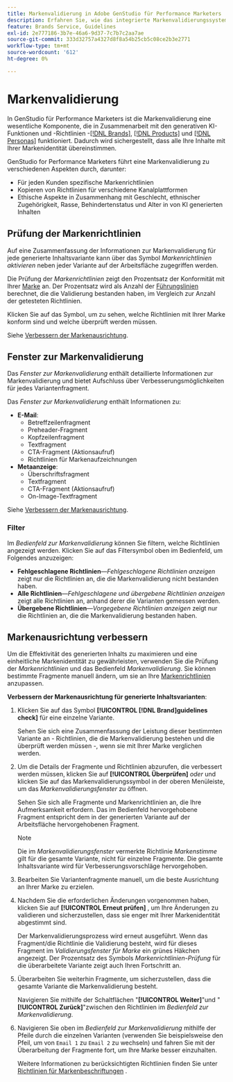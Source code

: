 ```yaml
---
title: Markenvalidierung in Adobe GenStudio für Performance Marketers
description: Erfahren Sie, wie das integrierte Markenvalidierungssystem in GenStudio für Performance Marketingexperten funktioniert.
feature: Brands Service, Guidelines
exl-id: 2e777186-3b7e-46a6-9d37-7c7b7c2aa7ae
source-git-commit: 333d32757a4327d8f8a54b25cb5c08ce2b3e2771
workflow-type: tm+mt
source-wordcount: '612'
ht-degree: 0%

---
```


# Markenvalidierung

In GenStudio für Performance Marketers ist die Markenvalidierung eine wesentliche Komponente, die in Zusammenarbeit mit den generativen KI-Funktionen und -Richtlinien -[[!DNL Brands]](/help/user-guide/guidelines/brands.md), [[!DNL Products]](/help/user-guide/guidelines/products.md) und [[!DNL Personas]](/help/user-guide/guidelines/personas.md) funktioniert. Dadurch wird sichergestellt, dass alle Ihre Inhalte mit Ihrer Markenidentität übereinstimmen.

GenStudio for Performance Marketers führt eine Markenvalidierung zu verschiedenen Aspekten durch, darunter:

* Für jeden Kunden spezifische Markenrichtlinien
* Kopieren von Richtlinien für verschiedene Kanalplattformen
* Ethische Aspekte in Zusammenhang mit Geschlecht, ethnischer Zugehörigkeit, Rasse, Behindertenstatus und Alter in von KI generierten Inhalten

## Prüfung der Markenrichtlinien

Auf eine Zusammenfassung der Informationen zur Markenvalidierung für jede generierte Inhaltsvariante kann über das Symbol _Markenrichtlinien aktivieren_ neben jeder Variante auf der Arbeitsfläche zugegriffen werden.

Die Prüfung der _Markenrichtlinien_ zeigt den Prozentsatz der Konformität mit Ihrer [Marke](brands.md) an. Der Prozentsatz wird als Anzahl der [Führungslinien](overview.md) berechnet, die die Validierung bestanden haben, im Vergleich zur Anzahl der getesteten Richtlinien.

Klicken Sie auf das Symbol, um zu sehen, welche Richtlinien mit Ihrer Marke konform sind und welche überprüft werden müssen.

Siehe [Verbessern der Markenausrichtung](#improve-brand-alignment).

## Fenster zur Markenvalidierung

Das _Fenster zur Markenvalidierung_ enthält detaillierte Informationen zur Markenvalidierung und bietet Aufschluss über Verbesserungsmöglichkeiten für jedes Variantenfragment.

Das _Fenster zur Markenvalidierung_ enthält Informationen zu:

* **E-Mail**:
   * Betreffzeilenfragment
   * Preheader-Fragment
   * Kopfzeilenfragment
   * Textfragment
   * CTA-Fragment (Aktionsaufruf)
   * Richtlinien für Markenaufzeichnungen
* **Metaanzeige**:
   * Überschriftsfragment
   * Textfragment
   * CTA-Fragment (Aktionsaufruf)
   * On-Image-Textfragment

Siehe [Verbessern der Markenausrichtung](#improve-brand-alignment).

### Filter

Im _Bedienfeld zur Markenvalidierung_ können Sie filtern, welche Richtlinien angezeigt werden. Klicken Sie auf das Filtersymbol oben im Bedienfeld, um Folgendes anzuzeigen:

* **Fehlgeschlagene Richtlinien**—_Fehlgeschlagene Richtlinien anzeigen_ zeigt nur die Richtlinien an, die die Markenvalidierung nicht bestanden haben.
* **Alle Richtlinien**—_Fehlgeschlagene und übergebene Richtlinien anzeigen_ zeigt alle Richtlinien an, anhand derer die Varianten gemessen werden.
* **Übergebene Richtlinien**—_Vorgegebene Richtlinien anzeigen_ zeigt nur die Richtlinien an, die die Markenvalidierung bestanden haben.

<!-- The _Brand validation panel_ has different areas of focus for each content channel:

* Email - brand voice and channel compliance
* Images - application photography restrictions and other considerations -->

## Markenausrichtung verbessern

Um die Effektivität des generierten Inhalts zu maximieren und eine einheitliche Markenidentität zu gewährleisten, verwenden Sie die Prüfung der _Markenrichtlinien_ und das Bedienfeld _Markenvalidierung_. Sie können bestimmte Fragmente manuell ändern, um sie an Ihre [Markenrichtlinien](brands.md) anzupassen.

**Verbessern der Markenausrichtung für generierte Inhaltsvarianten**:

1. Klicken Sie auf das Symbol **[!UICONTROL [!DNL Brand]guidelines check]** für eine einzelne Variante.

   Sehen Sie sich eine Zusammenfassung der Leistung dieser bestimmten Variante an - Richtlinien, die die Markenvalidierung bestehen und die überprüft werden müssen -, wenn sie mit Ihrer Marke verglichen werden.

1. Um die Details der Fragmente und Richtlinien abzurufen, die verbessert werden müssen, klicken Sie auf **[!UICONTROL Überprüfen]** _oder_ und klicken Sie auf das Markenvalidierungssymbol in der oberen Menüleiste, um das _Markenvalidierungsfenster_ zu öffnen.

   Sehen Sie sich alle Fragmente und Markenrichtlinien an, die Ihre Aufmerksamkeit erfordern. Das im Bedienfeld hervorgehobene Fragment entspricht dem in der generierten Variante auf der Arbeitsfläche hervorgehobenen Fragment.

   >[!NOTE]
   >
   > Die im _Markenvalidierungsfenster_ vermerkte Richtlinie _Markenstimme_ gilt für die gesamte Variante, nicht für einzelne Fragmente. Die gesamte Inhaltsvariante wird für Verbesserungsvorschläge hervorgehoben.

1. Bearbeiten Sie Variantenfragmente manuell, um die beste Ausrichtung an Ihrer Marke zu erzielen.

1. Nachdem Sie die erforderlichen Änderungen vorgenommen haben, klicken Sie auf **[!UICONTROL Erneut prüfen]** , um Ihre Änderungen zu validieren und sicherzustellen, dass sie enger mit Ihrer Markenidentität abgestimmt sind.

   Der Markenvalidierungsprozess wird erneut ausgeführt. Wenn das Fragment/die Richtlinie die Validierung besteht, wird für dieses Fragment im _Validierungsfenster für Marke_ ein grünes Häkchen angezeigt. Der Prozentsatz des Symbols _Markenrichtlinien-Prüfung_ für die überarbeitete Variante zeigt auch Ihren Fortschritt an.

1. Überarbeiten Sie weiterhin Fragmente, um sicherzustellen, dass die gesamte Variante die Markenvalidierung besteht.

   Navigieren Sie mithilfe der Schaltflächen &quot;**[!UICONTROL Weiter]**&quot;und &quot;**[!UICONTROL Zurück]**&quot;zwischen den Richtlinien im _Bedienfeld zur Markenvalidierung_.

1. Navigieren Sie oben im _Bedienfeld zur Markenvalidierung_ mithilfe der Pfeile durch die einzelnen Varianten (verwenden Sie beispielsweise den Pfeil, um von `Email 1` zu `Email 2` zu wechseln) und fahren Sie mit der Überarbeitung der Fragmente fort, um Ihre Marke besser einzuhalten.

   Weitere Informationen zu berücksichtigten Richtlinien finden Sie unter [Richtlinien für Markenbeschriftungen](/help/user-guide/guidelines/brands.md#brand-voice-guidelines) .
